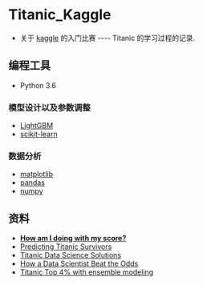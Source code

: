 # Titanic_Kaggle
 - 关于 [kaggle](https://www.kaggle.com/c/titanic) 的入门比赛 ---- Titanic 的学习过程的记录.
## 编程工具
- Python 3.6
### 模型设计以及参数调整
- [LightGBM](https://github.com/Microsoft/LightGBM)  
- [scikit-learn](http://scikit-learn.org/stable/index.html)
### 数据分析
- [matplotlib](https://matplotlib.org/tutorials/introductory/sample_plots.html#sphx-glr-tutorials-introductory-sample-plots-py)
- [pandas](http://pandas.pydata.org/pandas-docs/stable/genindex.html)
- [numpy](https://docs.scipy.org/doc/numpy-dev/reference/)
## 资料
- [**How am I doing with my score?**
](https://www.kaggle.com/pliptor/how-am-i-doing-with-my-score)
- [Predicting Titanic Survivors](https://www.kaggle.com/bismillahkani/predicting-titanic-survivors)
- [Titanic Data Science Solutions
](https://www.kaggle.com/startupsci/titanic-data-science-solutions)
- [How a Data Scientist Beat the Odds](https://www.kaggle.com/ldfreeman3/a-data-science-framework-to-achieve-99-accuracy)
- [Titanic Top 4% with ensemble modeling
](https://www.kaggle.com/yassineghouzam/titanic-top-4-with-ensemble-modeling)
